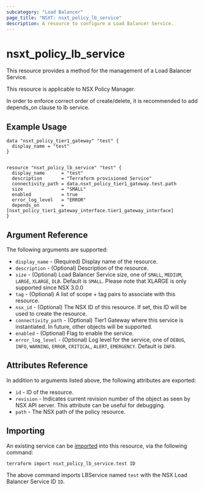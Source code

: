 ```yaml
---
subcategory: "Load Balancer"
page_title: "NSXT: nsxt_policy_lb_service"
description: A resource to configure a Load Balancer Service.
---
```


# nsxt_policy_lb_service

This resource provides a method for the management of a Load Balancer Service.

This resource is applicable to NSX Policy Manager.

In order to enforce correct order of create/delete, it is recommended to add
depends_on clause to lb service.

## Example Usage

```hcl
data "nsxt_policy_tier1_gateway" "test" {
  display_name = "test"
}


resource "nsxt_policy_lb_service" "test" {
  display_name      = "test"
  description       = "Terraform provisioned Service"
  connectivity_path = data.nsxt_policy_tier1_gateway.test.path
  size              = "SMALL"
  enabled           = true
  error_log_level   = "ERROR"
  depends_on        = [nsxt_policy_tier1_gateway_interface.tier1_gateway_interface]
}
```

## Argument Reference

The following arguments are supported:

* `display_name` - (Required) Display name of the resource.
* `description` - (Optional) Description of the resource.
* `size` - (Optional) Load Balancer Service size, one of `SMALL`, `MEDIUM`, `LARGE`, `XLARGE`, `DLB`. Default is `SMALL`. Please note that XLARGE is only supported since NSX 3.0.0
* `tag` - (Optional) A list of scope + tag pairs to associate with this resource.
* `nsx_id` - (Optional) The NSX ID of this resource. If set, this ID will be used to create the resource.
* `connectivity_path` - (Optional) Tier1 Gateway where this service is instantiated. In future, other objects will be supported.
* `enabled` - (Optional) Flag to enable the service.
* `error_log_level` - (Optional) Log level for the service, one of `DEBUG`, `INFO`, `WARNING`, `ERROR`, `CRITICAL`, `ALERT`, `EMERGENCY`. Default is `INFO`.

## Attributes Reference

In addition to arguments listed above, the following attributes are exported:

* `id` - ID of the resource.
* `revision` - Indicates current revision number of the object as seen by NSX API server. This attribute can be useful for debugging.
* `path` - The NSX path of the policy resource.

## Importing

An existing service can be [imported][docs-import] into this resource, via the following command:

[docs-import]: https://developer.hashicorp.com/terraform/cli/import

```shell
terraform import nsxt_policy_lb_service.test ID
```

The above command imports LBService named `test` with the NSX Load Balancer Service ID `ID`.
